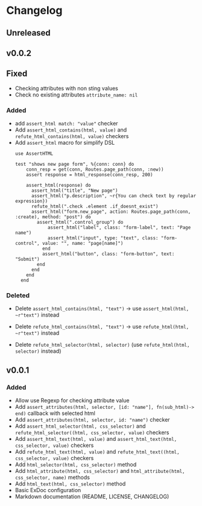 # Changelog

## Unreleased

## v0.0.2


## Fixed
- Checking attributes with non sting values
- Check no existing attributes `attribute_name: nil`

### Added
- add `assert_html match: "value"` checker  
- Add `assert_html_contains(html, value)` and `refute_html_contains(html, value)` checkers
- Add `assert_html` macro for simplify DSL
  ```
  use AssertHTML

  test "shows new page form", %{conn: conn} do
      conn_resp = get(conn, Routes.page_path(conn, :new))
      assert response = html_response(conn_resp, 200)

      assert_html(response) do
        assert_html("title", "New page")
        assert_html("p.description", ~r{You can check text by regular expression})
        refute_html(".check .element .if_doesnt_exist")
        assert_html("form.new_page", action: Routes.page_path(conn, :create), method: "post") do
          assert_html(".control_group") do
              assert_html("label", class: "form-label", text: "Page name")
              assert_html("input", type: "text", class: "form-control", value: "", name: "page[name]")
            end
            assert_html("button", class: "form-button", text: "Submit")
          end
        end
      end
    end
  ```
### Deleted
- Delete `assert_html_contains(html, "text")` -> use `assert_html(html, ~r"text")` instead
- Delete `refute_html_contains(html, "text")` -> use `refute_html(html, ~r"text")` instead

- Delete `refute_html_selector(html, selector)` (use `refute_html(html, selector)` instead)

## v0.0.1

### Added
- Allow use Regexp for checking attribute value
- Add `assert_attributes(html, selector, [id: "name"], fn(sub_html)->   end)` callback with selected html
- Add `assert_attributes(html, selector, id: "name")` checker
- Add `assert_html_selector(html, css_selector)` and `refute_html_selector((html, css_selector, value)` checkers
- Add `assert_html_text(html, value)` and `assert_html_text(html, css_selector, value)` checkers
- Add `refute_html_text(html, value)` and `refute_html_text((html, css_selector, value)` checkers
- Add `html_selector(html, css_selector)` method
- Add `html_attribute(html, css_selector)` and `html_attribute(html, css_selector, name)`  methods
- Add `html_text(html, css_selector)` method
- Basic ExDoc configuration
- Markdown documentation (README, LICENSE, CHANGELOG)